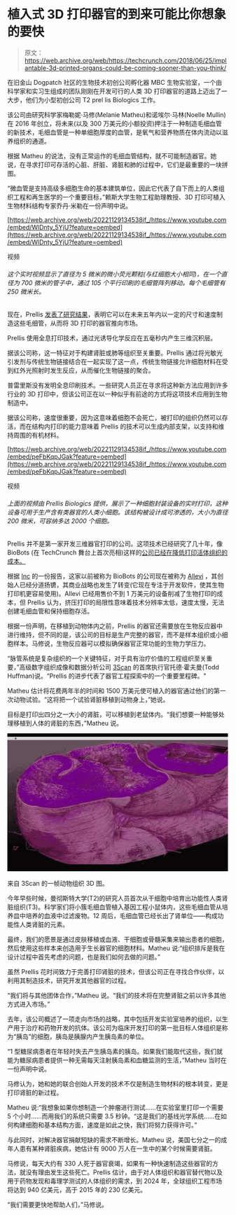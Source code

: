 # 植入式 3D 打印器官的到来可能比你想象的要快 

> 原文：<https://web.archive.org/web/https://techcrunch.com/2018/06/25/implantable-3d-printed-organs-could-be-coming-sooner-than-you-think/>

在旧金山 Dogpatch 社区的生物技术初创公司孵化器 MBC 生物实验室，一个由科学家和实习生组成的团队刚刚在开发可行的人类 3D 打印器官的道路上迈出了一大步，他们为小型初创公司 T2 prel lis Biologics 工作。

该公司由研究科学家梅勒妮·马修(Melanie Matheu)和诺埃尔·马林(Noelle Mullin)在 2016 年创立，将未来(以及 300 万美元的小额投资)押注于一种制造毛细血管的新技术，毛细血管是一种单细胞厚度的血管，是氧气和营养物质在体内流动以滋养组织的通道。

根据 Matheu 的说法，没有正常运作的毛细血管结构，就不可能制造器官。她说，在寻求打印可存活的心脏、肝脏、肾脏和肺的过程中，它们是最重要的一块拼图。

“微血管是支持高级多细胞生命的基本建筑单位，因此它代表了自下而上的人类组织工程和再生医学的一个重要目标，”赖斯大学生物工程助理教授、3D 打印可植入生物材料结构专家乔丹·米勒在一份声明中说。

[https://web.archive.org/web/20221129134538if_/https://www.youtube.com/embed/WlDnty_5YjU?feature=oembed](https://web.archive.org/web/20221129134538if_/https://www.youtube.com/embed/WlDnty_5YjU?feature=oembed)

视频

###### *这个实时视频显示了直径为 5 微米的微小荧光颗粒(与红细胞大小相同)，在一个直径为 700 微米的管子中，通过 105 个平行印刷的毛细管阵列移动。每个毛细管有 250 微米长。*

现在，Prellis [发表了研究结果](https://web.archive.org/web/20221129134538/https://www.prellisbiologics.co/prellis-literature)，表明它可以在未来五年内以一定的尺寸和速度制造这些毛细管，从而将 3D 打印的器官推向市场。

Prellis 使用全息打印技术，通过光诱导化学反应在五毫秒内产生三维沉积层。

据该公司称，这一特征对于构建肾脏或肺等组织至关重要。Prellis 通过将光敏光引发剂与传统生物链接结合在一起实现了这一点，传统生物链接允许细胞材料在受到红外光照射时发生反应，从而催化生物链接的聚合。

普雷里斯没有发明全息印刷技术。一些研究人员正在寻求将这种新方法应用到许多行业的 3D 打印中，但该公司正在以一种似乎有前途的方式将这项技术应用到生物制造中。

据该公司称，速度很重要，因为这意味着细胞不会死亡，被打印的组织仍然可以存活，而在结构内打印的能力意味着 Prellis 的技术可以生成内部支架，以支持和维持周围的有机材料。

[https://web.archive.org/web/20221129134538if_/https://www.youtube.com/embed/peFbKqpJGak?feature=oembed](https://web.archive.org/web/20221129134538if_/https://www.youtube.com/embed/peFbKqpJGak?feature=oembed)

视频

###### *上面的视频由 Prellis Biologics 提供，展示了一种细胞封装设备的实时打印，这种设备可用于生产含有类器官的人类小细胞。该结构被设计成可渗透的，大小为直径 200 微米，可容纳多达 2000 个细胞。*

Prellis 并不是第一家开发三维器官打印的公司。这项技术已经研究了几十年，像 BioBots (在 TechCrunch 舞台上首次亮相)这样的[公司已经在降低打印活体组织的成本。](https://web.archive.org/web/20221129134538/https://techcrunch.com/2015/05/04/biobots-is-a-3d-printer-for-living-cells/)

根据 [Inc](https://web.archive.org/web/20221129134538/https://www.inc.com/kevin-j-ryan/biobots-allevi-30-under-30.html) 的一份报告，这家以前被称为 BioBots 的公司现在被称为 [Allevi](https://web.archive.org/web/20221129134538/https://allevi3d.com/) ，其创始人已经分道扬镳，其商业战略也发生了转变(它现在专注于开发软件，使其生物打印机更容易使用)。Allevi 已经用售价不到 1 万美元的设备削减了生物打印的成本，但 Prellis 认为，挤压打印的局限性意味着技术分辨率太低，速度太慢，无法创建毛细血管和保持细胞存活。

根据一份声明，在移植到动物体内之前，Prellis 的器官还需要放在生物反应器中进行维持，但不同的是，该公司的目标是生产完整的器官，而不是样本组织或小细胞样本。马修说，生物反应器可以模拟确保器官正常功能的生物力学压力。

“脉管系统是复杂组织的一个关键特征，对于具有治疗价值的工程组织至关重要，”高级数字组织成像和数据分析公司 [3Scan](https://web.archive.org/web/20221129134538/http://www.3scan.com/) 的首席执行官托德·霍夫曼(Todd Huffman)说。“Prellis 的进步代表了器官工程探索中的一个重要里程碑。"

Matheu 估计将花费两年半的时间和 1500 万美元使可植入的器官通过他们的第一次动物试验。“这将把一个试验肾脏移植到动物身上，”她说。

目标是打印出四分之一大小的肾脏，可以移植到老鼠体内。“我们想要一种能够处理移植到人体的肾脏的东西，”Matheu 说。

![](img/a46f0b1c4280e629632fedd4fba94b06.png)

来自 3Scan 的一帧动物组织 3D 图。

今年早些时候，曼彻斯特大学(T2)的研究人员首次从干细胞中培育出功能性人类肾脏组织(T3)。科学家们将小簇毛细血管植入基因工程小鼠体内，这些毛细血管从培养皿中培养的血液中过滤废物。12 周后，毛细血管已经长出了肾单位——构成功能性人类肾脏的元素。

最终，我们的愿景是通过皮肤移植或血液、干细胞或骨髓采集来输出患者的细胞，然后使用这些样本来创造用于生长器官的细胞材料。Matheu 说:“组织排斥是我在设计过程中首先考虑的问题，也是我们如何去做的问题。”

虽然 Prellis 花时间致力于完善打印肾脏的技术，但该公司正在寻找合作伙伴，以利用其制造技术，研究开发其他器官的过程。

“我们将与其他团体合作，”Matheu 说。“我们的技术将在完整肾脏之前以许多其他方式进入市场。”

去年，该公司概述了一项走向市场的战略，其中包括开发实验室培养的组织，以生产用于治疗和药物开发的抗体。该公司为临床开发打印的第一批目标人体组织是称为“胰岛”的细胞，胰岛是胰腺内产生胰岛素的单位。

“1 型糖尿病患者在年轻时失去产生胰岛素的胰岛。如果我们能取代这些，我们就能为糖尿病患者提供一种无需每天注射胰岛素和血糖监测的生活，”Matheu 当时在一份声明中说。

马修认为，她和她的联合创始人开发的技术不仅是制造生物材料的根本转变，更是打印肾脏的新过程。

Matheu 说:“我想象如果你想制造一个肿瘤进行测试……在实验室里打印一个需要 5 个小时……而用我们的系统只需要 3.5 秒钟。“这是我们的基线光学系统……在如何构建细胞和基本结构方面，速度是如此之快，我们将努力获得许可。”

与此同时，对解决器官捐献短缺的需求不断增长。Matheu 说，美国七分之一的成年人患有某种肾脏疾病，她估计有 9000 万人在一生中的某个时候需要肾脏。

马修说，每天大约有 330 人死于器官衰竭，如果有一种快速制造这些器官的方法，就没有理由发生这些死亡。Prellis 估计，由于对人体组织和器官替代物以及用于药物发现和毒理学测试的人体组织的需求，到 2024 年，全球组织工程市场将达到 940 亿美元，高于 2015 年的 230 亿美元。

“我们需要更快地帮助人们，”马修说。